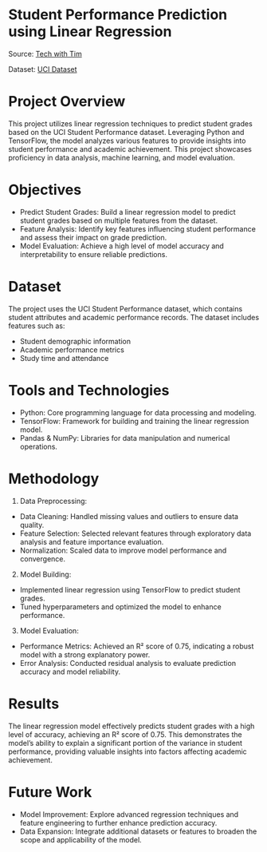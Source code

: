 # Student Performance Prediction using Linear Regression

Source: [Tech with Tim](https://www.youtube.com/watch?v=45ryDIPHdGg&list=PLzMcBGfZo4-mP7qA9cagf68V06sko5otr&index=2)  
  
Dataset: [UCI Dataset](https://archive.ics.uci.edu/dataset/320/student+performance)  
  
# Project Overview  
This project utilizes linear regression techniques to predict student grades based on the UCI Student Performance dataset. Leveraging Python and TensorFlow, the model analyzes various features to provide insights into student performance and academic achievement. This project showcases proficiency in data analysis, machine learning, and model evaluation.  

# Objectives  
- Predict Student Grades: Build a linear regression model to predict student grades based on multiple features from the dataset.
- Feature Analysis: Identify key features influencing student performance and assess their impact on grade prediction.
- Model Evaluation: Achieve a high level of model accuracy and interpretability to ensure reliable predictions.

# Dataset  
The project uses the UCI Student Performance dataset, which contains student attributes and academic performance records. The dataset includes features such as:  
-  Student demographic information  
- Academic performance metrics  
- Study time and attendance  
  
# Tools and Technologies  
- Python: Core programming language for data processing and modeling.  
- TensorFlow: Framework for building and training the linear regression model.  
- Pandas & NumPy: Libraries for data manipulation and numerical operations.  
  
# Methodology  
1. Data Preprocessing:  
- Data Cleaning: Handled missing values and outliers to ensure data quality.  
- Feature Selection: Selected relevant features through exploratory data analysis and feature importance evaluation.  
- Normalization: Scaled data to improve model performance and convergence.  
2. Model Building:  
- Implemented linear regression using TensorFlow to predict student grades.  
- Tuned hyperparameters and optimized the model to enhance performance.  
3. Model Evaluation:  
- Performance Metrics: Achieved an R² score of 0.75, indicating a robust model with a strong explanatory power.  
- Error Analysis: Conducted residual analysis to evaluate prediction accuracy and model reliability.  
  
# Results  
The linear regression model effectively predicts student grades with a high level of accuracy, achieving an R² score of 0.75. This demonstrates the model’s ability to explain a significant portion of the variance in student performance, providing valuable insights into factors affecting academic achievement.  
  
# Future Work  
- Model Improvement: Explore advanced regression techniques and feature engineering to further enhance prediction accuracy.  
- Data Expansion: Integrate additional datasets or features to broaden the scope and applicability of the model.  
